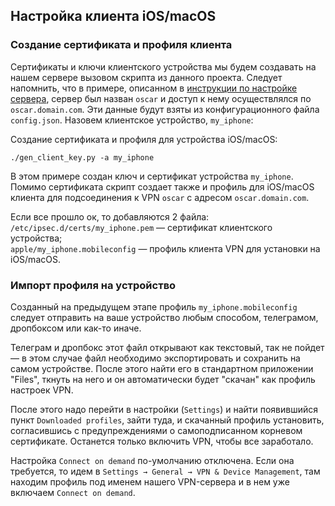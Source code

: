 ## Настройка клиента iOS/macOS

### Создание сертификата и профиля клиента

Сертификаты и ключи клиентского устройства мы будем создавать на нашем сервере вызовом скрипта из данного проекта. 
Следует напомнить, что в примере, описанном в [инструкции по настройке сервера](server.html), сервер был назван 
`oscar` и доступ к нему осуществлялся по `oscar.domain.com`. Эти данные будут взяты из конфигурационного файла 
`config.json`. Назовем клиентское устройство, `my_iphone`:

Создание сертификата и профиля для устройства iOS/macOS:

```
./gen_client_key.py -a my_iphone
```

В этом примере создан ключ и сертификат устройства `my_iphone`. Помимо сертификата скрипт создает также и профиль 
для iOS/macOS клиента для подсоединения к VPN `oscar` с адресом `oscar.domain.com`.

Если все прошло ок, то добавляются 2 файла:  
`/etc/ipsec.d/certs/my_iphone.pem` — сертификат клиентского устройства;  
`apple/my_iphone.mobileconfig` — профиль клиента VPN для установки на iOS/macOS.

### Импорт профиля на устройство

Созданный на предыдущем этапе профиль `my_iphone.mobileconfig` следует отправить на ваше устройство любым 
способом, телеграмом, дропбоксом или как-то иначе.

Телеграм и дропбокс этот файл открывают как текстовый, так не пойдет — в этом случае файл необходимо экспортировать и 
сохранить на самом устройстве. После этого найти его в стандартном приложении 
"Files", ткнуть на него и он автоматически будет "скачан" как профиль настроек VPN.

После этого надо перейти в настройки (`Settings`) и найти появившийся пункт `Downloaded profiles`, зайти туда, и скачанный профиль установить, 
согласившись с предупреждениями о самоподписанном корневом сертификате. Останется только включить VPN, чтобы все 
заработало.

Настройка `Connect on demand` по-умолчанию отключена. Если она требуется, 
то идем в `Settings → General → VPN & Device Management`, там находим профиль под именем нашего 
VPN-сервера и в нем уже включаем `Connect on demand`.

